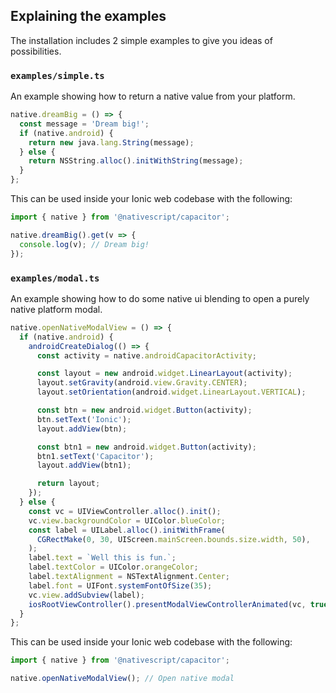 ## Explaining the examples

The installation includes 2 simple examples to give you ideas of possibilities. 

### `examples/simple.ts`

An example showing how to return a native value from your platform.

```typescript
native.dreamBig = () => {
  const message = 'Dream big!';
  if (native.android) {
    return new java.lang.String(message);
  } else {
    return NSString.alloc().initWithString(message);
  }
};
```

This can be used inside your Ionic web codebase with the following:

```typescript
import { native } from '@nativescript/capacitor';

native.dreamBig().get(v => {
  console.log(v); // Dream big!
});
```

### `examples/modal.ts`

An example showing how to do some native ui blending to open a purely native platform modal.

```typescript
native.openNativeModalView = () => {
  if (native.android) {
    androidCreateDialog(() => {
      const activity = native.androidCapacitorActivity;

      const layout = new android.widget.LinearLayout(activity);
      layout.setGravity(android.view.Gravity.CENTER);
      layout.setOrientation(android.widget.LinearLayout.VERTICAL);

      const btn = new android.widget.Button(activity);
      btn.setText('Ionic');
      layout.addView(btn);

      const btn1 = new android.widget.Button(activity);
      btn1.setText('Capacitor');
      layout.addView(btn1);

      return layout;
    });
  } else {
    const vc = UIViewController.alloc().init();
    vc.view.backgroundColor = UIColor.blueColor;
    const label = UILabel.alloc().initWithFrame(
      CGRectMake(0, 30, UIScreen.mainScreen.bounds.size.width, 50),
    );
    label.text = `Well this is fun.`;
    label.textColor = UIColor.orangeColor;
    label.textAlignment = NSTextAlignment.Center;
    label.font = UIFont.systemFontOfSize(35);
    vc.view.addSubview(label);
    iosRootViewController().presentModalViewControllerAnimated(vc, true);
  }
};
```

This can be used inside your Ionic web codebase with the following:

```typescript
import { native } from '@nativescript/capacitor';

native.openNativeModalView(); // Open native modal
```